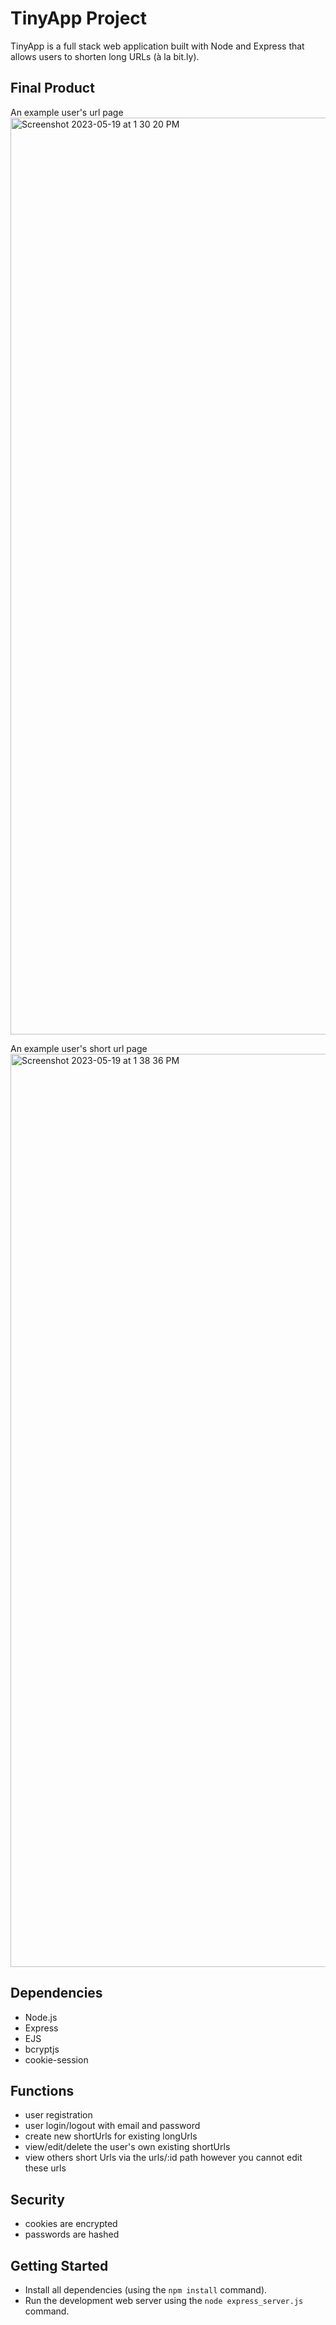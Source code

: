 # TinyApp Project

TinyApp is a full stack web application built with Node and Express that allows users to shorten long URLs (à la bit.ly).

## Final Product

An example user's url page
<img width="1467" alt="Screenshot 2023-05-19 at 1 30 20 PM" src="https://github.com/pmt005/tinyapp/assets/1222669/d6e3a261-a5dd-4c62-8a4b-77d8d70eddb1">

An example user's short url page
<img width="1461" alt="Screenshot 2023-05-19 at 1 38 36 PM" src="https://github.com/pmt005/javascripting/assets/1222669/ed3423cb-51f8-49f2-b311-93cd1ba9f498">

## Dependencies

- Node.js
- Express
- EJS
- bcryptjs
- cookie-session

## Functions
- user registration
- user login/logout with email and password
- create new shortUrls for existing longUrls
- view/edit/delete the user's own existing shortUrls
- view others short Urls via the  urls/:id path
  however you cannot edit these urls

## Security
- cookies are encrypted
- passwords are hashed

## Getting Started

- Install all dependencies (using the `npm install` command).
- Run the development web server using the `node express_server.js` command.